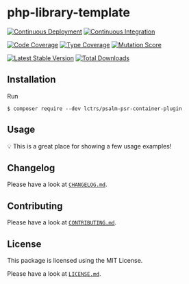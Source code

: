 # php-library-template

[![Continuous Deployment](https://github.com/Lctrs/psalm-psr-container-plugin/workflows/Continuous%20Deployment/badge.svg)](https://github.com/Lctrs/psalm-psr-container-plugin/actions)
[![Continuous Integration](https://github.com/Lctrs/psalm-psr-container-plugin/workflows/Continuous%20Integration/badge.svg)](https://github.com/Lctrs/psalm-psr-container-plugin/actions)

[![Code Coverage](https://codecov.io/gh/Lctrs/psalm-psr-container-plugin/branch/master/graph/badge.svg)](https://codecov.io/gh/Lctrs/psalm-psr-container-plugin)
[![Type Coverage](https://shepherd.dev/github/Lctrs/psalm-psr-container-plugin/coverage.svg)](https://shepherd.dev/github/Lctrs/psalm-psr-container-plugin)
[![Mutation Score](https://img.shields.io/endpoint?style=flat-square&url=https%3A%2F%2Fbadge-api.stryker-mutator.io%2Fgithub.com%2FLctrs%2Fpsalm-psr-container-plugin%2Fmaster)](https://dashboard.stryker-mutator.io/reports/github.com/Lctrs/psalm-psr-container-plugin/master)

[![Latest Stable Version](https://img.shields.io/packagist/v/Lctrs/psalm-psr-container-plugin?style=flat-square)](https://packagist.org/packages/Lctrs/psalm-psr-container-plugin)
[![Total Downloads](https://img.shields.io/packagist/dt/Lctrs/psalm-psr-container-plugin?style=flat-square)](https://packagist.org/packages/Lctrs/psalm-psr-container-plugin)

## Installation

Run

```
$ composer require --dev lctrs/psalm-psr-container-plugin
```

## Usage

:bulb: This is a great place for showing a few usage examples!

## Changelog

Please have a look at [`CHANGELOG.md`](CHANGELOG.md).

## Contributing

Please have a look at [`CONTRIBUTING.md`](.github/CONTRIBUTING.md).

## License

This package is licensed using the MIT License.

Please have a look at [`LICENSE.md`](LICENSE.md).
